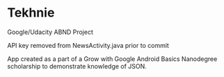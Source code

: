 # Tekhnie
Google/Udacity ABND Project

API key removed from NewsActivity.java prior to commit

App created as a part of a Grow with Google Android Basics Nanodegree scholarship
to demonstrate knowledge of JSON.
